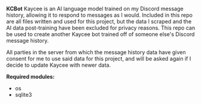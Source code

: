 **KCBot**
Kaycee is an AI language model trained on my Discord message history, allowing it to respond to messages as I would. Included in this repo are all files written and used for this project, but the data I scraped and the AI data post-training have been excluded for privacy reasons. This repo can be used to create another Kaycee bot trained off of someone else's Discord message history.

All parties in the server from which the message history data have given consent for me to use said data for this project, and will be asked again if I decide to update Kaycee with newer data.

__Required modules:__
* os
* sqlite3
